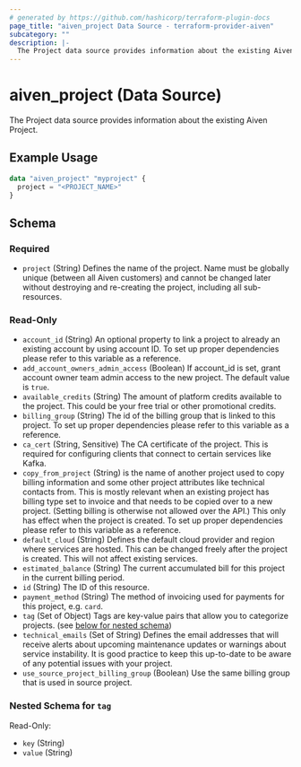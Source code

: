 ```yaml
---
# generated by https://github.com/hashicorp/terraform-plugin-docs
page_title: "aiven_project Data Source - terraform-provider-aiven"
subcategory: ""
description: |-
  The Project data source provides information about the existing Aiven Project.
---
```


# aiven_project (Data Source)

The Project data source provides information about the existing Aiven Project.

## Example Usage

```terraform
data "aiven_project" "myproject" {
  project = "<PROJECT_NAME>"
}
```

<!-- schema generated by tfplugindocs -->
## Schema

### Required

- `project` (String) Defines the name of the project. Name must be globally unique (between all Aiven customers) and cannot be changed later without destroying and re-creating the project, including all sub-resources.

### Read-Only

- `account_id` (String) An optional property to link a project to already an existing account by using account ID. To set up proper dependencies please refer to this variable as a reference.
- `add_account_owners_admin_access` (Boolean) If account_id is set, grant account owner team admin access to the new project. The default value is `true`.
- `available_credits` (String) The amount of platform credits available to the project. This could be your free trial or other promotional credits.
- `billing_group` (String) The id of the billing group that is linked to this project. To set up proper dependencies please refer to this variable as a reference.
- `ca_cert` (String, Sensitive) The CA certificate of the project. This is required for configuring clients that connect to certain services like Kafka.
- `copy_from_project` (String) is the name of another project used to copy billing information and some other project attributes like technical contacts from. This is mostly relevant when an existing project has billing type set to invoice and that needs to be copied over to a new project. (Setting billing is otherwise not allowed over the API.) This only has effect when the project is created. To set up proper dependencies please refer to this variable as a reference.
- `default_cloud` (String) Defines the default cloud provider and region where services are hosted. This can be changed freely after the project is created. This will not affect existing services.
- `estimated_balance` (String) The current accumulated bill for this project in the current billing period.
- `id` (String) The ID of this resource.
- `payment_method` (String) The method of invoicing used for payments for this project, e.g. `card`.
- `tag` (Set of Object) Tags are key-value pairs that allow you to categorize projects. (see [below for nested schema](#nestedatt--tag))
- `technical_emails` (Set of String) Defines the email addresses that will receive alerts about upcoming maintenance updates or warnings about service instability. It is  good practice to keep this up-to-date to be aware of any potential issues with your project.
- `use_source_project_billing_group` (Boolean) Use the same billing group that is used in source project.

<a id="nestedatt--tag"></a>
### Nested Schema for `tag`

Read-Only:

- `key` (String)
- `value` (String)
